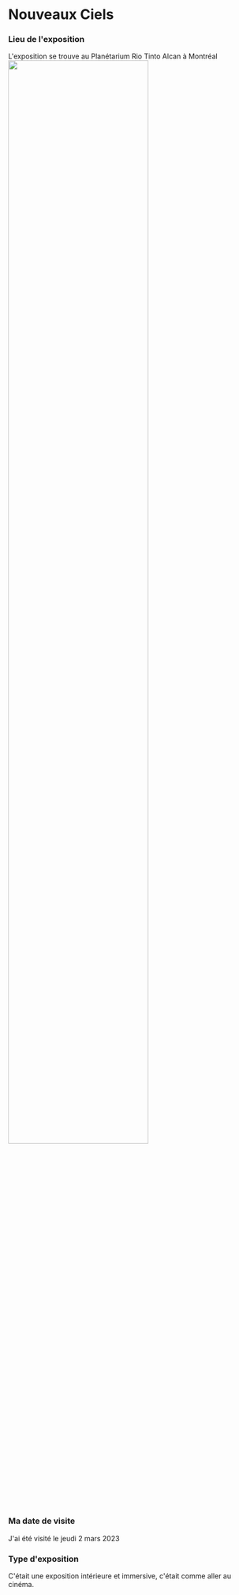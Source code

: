 # Nouveaux Ciels

### Lieu de l'exposition

L'exposition se trouve au Planétarium Rio Tinto Alcan à Montréal
<img src="Medias/Photos/planeterium.jpg" width="75%">

### Ma date de visite

J'ai été visité le jeudi 2 mars 2023

### Type d'exposition
C'était une exposition intérieure et immersive, c'était comme aller au cinéma.

